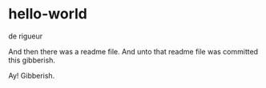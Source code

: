# hello-world
de rigueur

And then there was a readme file. And unto that readme file was committed this gibberish.

Ay! Gibberish.
